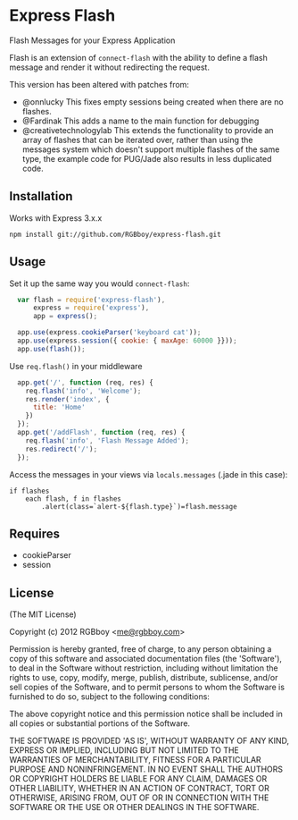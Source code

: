 # Express Flash

  Flash Messages for your Express Application

  Flash is an extension of `connect-flash` with the ability to define a flash message and render it without redirecting the request.

  This version has been altered with patches from:
  - @onnlucky
  This fixes empty sessions being created when there are no flashes.
  - @Fardinak
  This adds a name to the main function for debugging
  - @creativetechnologylab
  This extends the functionality to provide an array of flashes that can be iterated over, rather than using the messages system which doesn't support multiple flashes of the same type, the example code for PUG/Jade also results in less duplicated code.

## Installation

  Works with Express 3.x.x

    npm install git://github.com/RGBboy/express-flash.git


## Usage

  Set it up the same way you would `connect-flash`:

``` javascript
  var flash = require('express-flash'),
      express = require('express'),
      app = express();

  app.use(express.cookieParser('keyboard cat'));
  app.use(express.session({ cookie: { maxAge: 60000 }}));
  app.use(flash());
```

Use `req.flash()` in your middleware

``` javascript
  app.get('/', function (req, res) {
    req.flash('info', 'Welcome');
    res.render('index', {
      title: 'Home'
    })
  });
  app.get('/addFlash', function (req, res) {
    req.flash('info', 'Flash Message Added');
    res.redirect('/');
  });
```

Access the messages in your views via `locals.messages` (.jade in this case):

``` pug
if flashes
	each flash, f in flashes
		.alert(class=`alert-${flash.type}`)=flash.message
```

## Requires

  * cookieParser
  * session

## License

(The MIT License)

Copyright (c) 2012 RGBboy &lt;me@rgbboy.com&gt;

Permission is hereby granted, free of charge, to any person obtaining
a copy of this software and associated documentation files (the
'Software'), to deal in the Software without restriction, including
without limitation the rights to use, copy, modify, merge, publish,
distribute, sublicense, and/or sell copies of the Software, and to
permit persons to whom the Software is furnished to do so, subject to
the following conditions:

The above copyright notice and this permission notice shall be
included in all copies or substantial portions of the Software.

THE SOFTWARE IS PROVIDED 'AS IS', WITHOUT WARRANTY OF ANY KIND,
EXPRESS OR IMPLIED, INCLUDING BUT NOT LIMITED TO THE WARRANTIES OF
MERCHANTABILITY, FITNESS FOR A PARTICULAR PURPOSE AND NONINFRINGEMENT.
IN NO EVENT SHALL THE AUTHORS OR COPYRIGHT HOLDERS BE LIABLE FOR ANY
CLAIM, DAMAGES OR OTHER LIABILITY, WHETHER IN AN ACTION OF CONTRACT,
TORT OR OTHERWISE, ARISING FROM, OUT OF OR IN CONNECTION WITH THE
SOFTWARE OR THE USE OR OTHER DEALINGS IN THE SOFTWARE.
